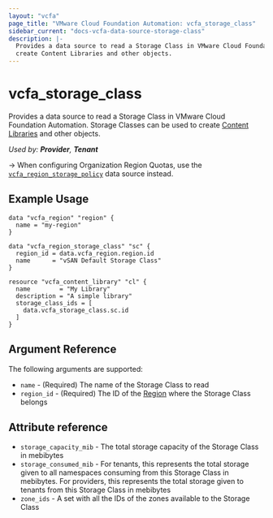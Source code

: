 ```yaml
---
layout: "vcfa"
page_title: "VMware Cloud Foundation Automation: vcfa_storage_class"
sidebar_current: "docs-vcfa-data-source-storage-class"
description: |-
  Provides a data source to read a Storage Class in VMware Cloud Foundation Automation. Storage Classes can be used to
  create Content Libraries and other objects.
---
```


# vcfa\_storage\_class

Provides a data source to read a Storage Class in VMware Cloud Foundation Automation. Storage Classes can be used to
create [Content Libraries](/providers/vmware/vcfa/latest/docs/resources/content_library) and other objects.

_Used by: **Provider**, **Tenant**_

-> When configuring Organization Region Quotas, use the [`vcfa_region_storage_policy`](/providers/vmware/vcfa/latest/docs/data-sources/region_storage_policy)
data source instead.

## Example Usage

```hcl
data "vcfa_region" "region" {
  name = "my-region"
}

data "vcfa_region_storage_class" "sc" {
  region_id = data.vcfa_region.region.id
  name      = "vSAN Default Storage Class"
}

resource "vcfa_content_library" "cl" {
  name        = "My Library"
  description = "A simple library"
  storage_class_ids = [
    data.vcfa_storage_class.sc.id
  ]
}
```

## Argument Reference

The following arguments are supported:

* `name` - (Required) The name of the Storage Class to read
* `region_id` - (Required) The ID of the [Region](/providers/vmware/vcfa/latest/docs/data-sources/region) where the Storage Class belongs

## Attribute reference

* `storage_capacity_mib` - The total storage capacity of the Storage Class in mebibytes
* `storage_consumed_mib` - For tenants, this represents the total storage given to all namespaces consuming from this
  Storage Class in mebibytes. For providers, this represents the total storage given to tenants from this Storage Class
  in mebibytes
* `zone_ids` - A set with all the IDs of the zones available to the Storage Class